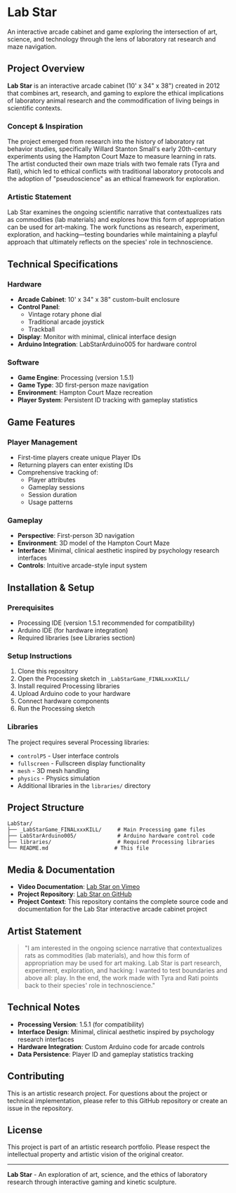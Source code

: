 # Lab Star

An interactive arcade cabinet and game exploring the intersection of art, science, and technology through the lens of laboratory rat research and maze navigation.

## Project Overview

**Lab Star** is an interactive arcade cabinet (10' x 34" x 38") created in 2012 that combines art, research, and gaming to explore the ethical implications of laboratory animal research and the commodification of living beings in scientific contexts.

### Concept & Inspiration

The project emerged from research into the history of laboratory rat behavior studies, specifically Willard Stanton Small's early 20th-century experiments using the Hampton Court Maze to measure learning in rats. The artist conducted their own maze trials with two female rats (Tyra and Rati), which led to ethical conflicts with traditional laboratory protocols and the adoption of "pseudoscience" as an ethical framework for exploration.

### Artistic Statement

Lab Star examines the ongoing scientific narrative that contextualizes rats as commodities (lab materials) and explores how this form of appropriation can be used for art-making. The work functions as research, experiment, exploration, and hacking—testing boundaries while maintaining a playful approach that ultimately reflects on the species' role in technoscience.

## Technical Specifications

### Hardware
- **Arcade Cabinet**: 10' x 34" x 38" custom-built enclosure
- **Control Panel**:
  - Vintage rotary phone dial
  - Traditional arcade joystick
  - Trackball
- **Display**: Monitor with minimal, clinical interface design
- **Arduino Integration**: LabStarArduino005 for hardware control

### Software
- **Game Engine**: Processing (version 1.5.1)
- **Game Type**: 3D first-person maze navigation
- **Environment**: Hampton Court Maze recreation
- **Player System**: Persistent ID tracking with gameplay statistics

## Game Features

### Player Management
- First-time players create unique Player IDs
- Returning players can enter existing IDs
- Comprehensive tracking of:
  - Player attributes
  - Gameplay sessions
  - Session duration
  - Usage patterns

### Gameplay
- **Perspective**: First-person 3D navigation
- **Environment**: 3D model of the Hampton Court Maze
- **Interface**: Minimal, clinical aesthetic inspired by psychology research interfaces
- **Controls**: Intuitive arcade-style input system

## Installation & Setup

### Prerequisites
- Processing IDE (version 1.5.1 recommended for compatibility)
- Arduino IDE (for hardware integration)
- Required libraries (see Libraries section)

### Setup Instructions
1. Clone this repository
2. Open the Processing sketch in `_LabStarGame_FINALxxxKILL/`
3. Install required Processing libraries
4. Upload Arduino code to your hardware
5. Connect hardware components
6. Run the Processing sketch

### Libraries
The project requires several Processing libraries:
- `controlP5` - User interface controls
- `fullscreen` - Fullscreen display functionality
- `mesh` - 3D mesh handling
- `physics` - Physics simulation
- Additional libraries in the `libraries/` directory

## Project Structure

```
LabStar/
├── _LabStarGame_FINALxxxKILL/     # Main Processing game files
├── LabStarArduino005/             # Arduino hardware control code
├── libraries/                     # Required Processing libraries
└── README.md                     # This file
```

## Media & Documentation

- **Video Documentation**: [Lab Star on Vimeo](https://player.vimeo.com/video/51833380)
- **Project Repository**: [Lab Star on GitHub](https://github.com/1nfinitej3ss/LabStar)
- **Project Context**: This repository contains the complete source code and documentation for the Lab Star interactive arcade cabinet project

## Artist Statement

> "I am interested in the ongoing science narrative that contextualizes rats as commodities (lab materials), and how this form of appropriation may be used for art making. Lab Star is part research, experiment, exploration, and hacking: I wanted to test boundaries and above all: play. In the end, the work made with Tyra and Rati points back to their species' role in technoscience."

## Technical Notes

- **Processing Version**: 1.5.1 (for compatibility)
- **Interface Design**: Minimal, clinical aesthetic inspired by psychology research interfaces
- **Hardware Integration**: Custom Arduino code for arcade controls
- **Data Persistence**: Player ID and gameplay statistics tracking

## Contributing

This is an artistic research project. For questions about the project or technical implementation, please refer to this GitHub repository or create an issue in the repository.

## License

This project is part of an artistic research portfolio. Please respect the intellectual property and artistic vision of the original creator.

---

**Lab Star** - An exploration of art, science, and the ethics of laboratory research through interactive gaming and kinetic sculpture.

